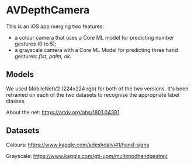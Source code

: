 # AVDepthCamera

This is an iOS app merging two features:
  - a colour camera that uses a Core ML model for predicting number gestures (0 to 5);
  - a grayscale camera with a Core ML Model for predicting three hand gestures: *fist, palm, ok.*

## Models

We used MobileNetV2 (224x224 rgb) for both of the two versions. It's been retrained on each of the two datasets to recognise the appropriate label classes.

About the net: https://arxiv.org/abs/1801.04381

## Datasets

  Colours: https://www.kaggle.com/adeshdalvi41/hand-signs
  
  Grayscale: https://www.kaggle.com/gti-upm/multimodhandgestrec

